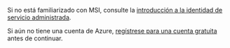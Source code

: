 Si no está familiarizado con MSI, consulte la [introducción a la identidad de servicio administrada](../articles/active-directory/msi-overview.md).

Si aún no tiene una cuenta de Azure, [regístrese para una cuenta gratuita](https://azure.microsoft.com/free/) antes de continuar.
